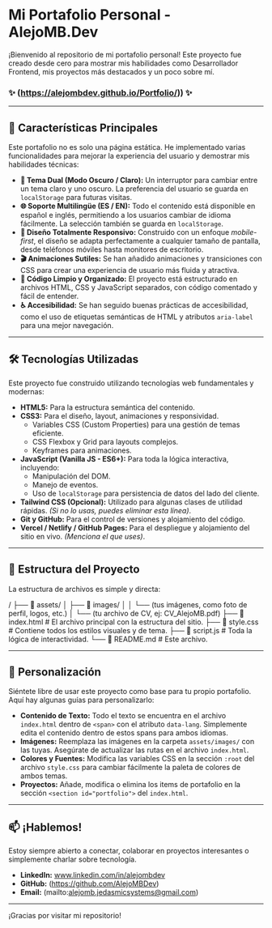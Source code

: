 # Mi Portafolio Personal - AlejoMB.Dev

¡Bienvenido al repositorio de mi portafolio personal! Este proyecto fue creado desde cero para mostrar mis habilidades como Desarrollador Frontend, mis proyectos más destacados y un poco sobre mí.

### ✨ (https://alejombdev.github.io/Portfolio/)) ✨

---

## 🚀 Características Principales

Este portafolio no es solo una página estática. He implementado varias funcionalidades para mejorar la experiencia del usuario y demostrar mis habilidades técnicas:

* **🎨 Tema Dual (Modo Oscuro / Claro):** Un interruptor para cambiar entre un tema claro y uno oscuro. La preferencia del usuario se guarda en `localStorage` para futuras visitas.
* **🌐 Soporte Multilingüe (ES / EN):** Todo el contenido está disponible en español e inglés, permitiendo a los usuarios cambiar de idioma fácilmente. La selección también se guarda en `localStorage`.
* **📱 Diseño Totalmente Responsivo:** Construido con un enfoque *mobile-first*, el diseño se adapta perfectamente a cualquier tamaño de pantalla, desde teléfonos móviles hasta monitores de escritorio.
* **🎬 Animaciones Sutiles:** Se han añadido animaciones y transiciones con CSS para crear una experiencia de usuario más fluida y atractiva.
* **🔧 Código Limpio y Organizado:** El proyecto está estructurado en archivos HTML, CSS y JavaScript separados, con código comentado y fácil de entender.
* **♿ Accesibilidad:** Se han seguido buenas prácticas de accesibilidad, como el uso de etiquetas semánticas de HTML y atributos `aria-label` para una mejor navegación.

---

## 🛠️ Tecnologías Utilizadas

Este proyecto fue construido utilizando tecnologías web fundamentales y modernas:

* **HTML5:** Para la estructura semántica del contenido.
* **CSS3:** Para el diseño, layout, animaciones y responsividad.
    * Variables CSS (Custom Properties) para una gestión de temas eficiente.
    * CSS Flexbox y Grid para layouts complejos.
    * Keyframes para animaciones.
* **JavaScript (Vanilla JS - ES6+):** Para toda la lógica interactiva, incluyendo:
    * Manipulación del DOM.
    * Manejo de eventos.
    * Uso de `localStorage` para persistencia de datos del lado del cliente.
* **Tailwind CSS (Opcional):** Utilizado para algunas clases de utilidad rápidas. *(Si no lo usas, puedes eliminar esta línea)*.
* **Git y GitHub:** Para el control de versiones y alojamiento del código.
* **Vercel / Netlify / GitHub Pages:** Para el despliegue y alojamiento del sitio en vivo. *(Menciona el que uses)*.

---

## 📂 Estructura del Proyecto

La estructura de archivos es simple y directa:


/
├── 📁 assets/
│   ├── 📁 images/
│   │   └── (tus imágenes, como foto de perfil, logos, etc.)
│   └── (tu archivo de CV, ej: CV_AlejoMB.pdf)
├── 📄 index.html      # El archivo principal con la estructura del sitio.
├── 📄 style.css       # Contiene todos los estilos visuales y de tema.
├── 📄 script.js       # Toda la lógica de interactividad.
└── 📄 README.md       # Este archivo.


---

## 🎨 Personalización

Siéntete libre de usar este proyecto como base para tu propio portafolio. Aquí hay algunas guías para personalizarlo:

* **Contenido de Texto:** Todo el texto se encuentra en el archivo `index.html` dentro de `<span>` con el atributo `data-lang`. Simplemente edita el contenido dentro de estos spans para ambos idiomas.
* **Imágenes:** Reemplaza las imágenes en la carpeta `assets/images/` con las tuyas. Asegúrate de actualizar las rutas en el archivo `index.html`.
* **Colores y Fuentes:** Modifica las variables CSS en la sección `:root` del archivo `style.css` para cambiar fácilmente la paleta de colores de ambos temas.
* **Proyectos:** Añade, modifica o elimina los items de portafolio en la sección `<section id="portfolio">` del `index.html`.

---

## 📫 ¡Hablemos!

Estoy siempre abierto a conectar, colaborar en proyectos interesantes o simplemente charlar sobre tecnología.

* **LinkedIn:** www.linkedin.com/in/alejombdev
* **GitHub:** (https://github.com/AlejoMBDev)
* **Email:** (mailto:alejomb.jedasmicsystems@gmail.com)

---

¡Gracias por visitar mi repositorio!
